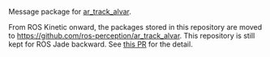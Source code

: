 Message package for [ar_track_alvar](http://wiki.ros.org/ar_track_alvar).

From ROS Kinetic onward, the packages stored in this repository are moved to https://github.com/ros-perception/ar_track_alvar. This repository is still kept for ROS Jade backward. See [this PR](https://github.com/sniekum/ar_track_alvar/pull/120) for the detail.


